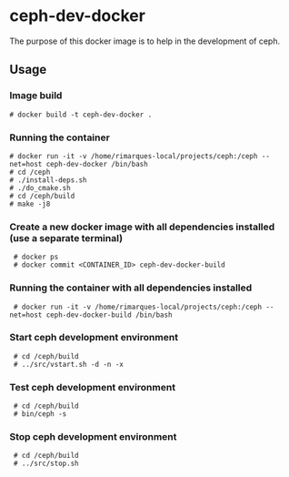 # ceph-dev-docker

The purpose of this docker image is to help in the development of ceph.

## Usage

### Image build

    # docker build -t ceph-dev-docker .

### Running the container

    # docker run -it -v /home/rimarques-local/projects/ceph:/ceph --net=host ceph-dev-docker /bin/bash
    # cd /ceph
    # ./install-deps.sh
    # ./do_cmake.sh
    # cd /ceph/build
    # make -j8

### Create a new docker image with all dependencies installed (use a separate terminal)

     # docker ps
     # docker commit <CONTAINER_ID> ceph-dev-docker-build

### Running the container with all dependencies installed

     # docker run -it -v /home/rimarques-local/projects/ceph:/ceph --net=host ceph-dev-docker-build /bin/bash

### Start ceph development environment

     # cd /ceph/build
     # ../src/vstart.sh -d -n -x

### Test ceph development environment

     # cd /ceph/build
     # bin/ceph -s

### Stop ceph development environment

     # cd /ceph/build
     # ../src/stop.sh


